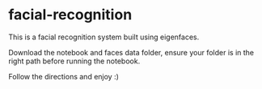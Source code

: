 # facial-recognition

This is a facial recognition system built using eigenfaces. 

Download the notebook and faces data folder, ensure your folder is in the right path before running the notebook. 

Follow the directions and enjoy :)
